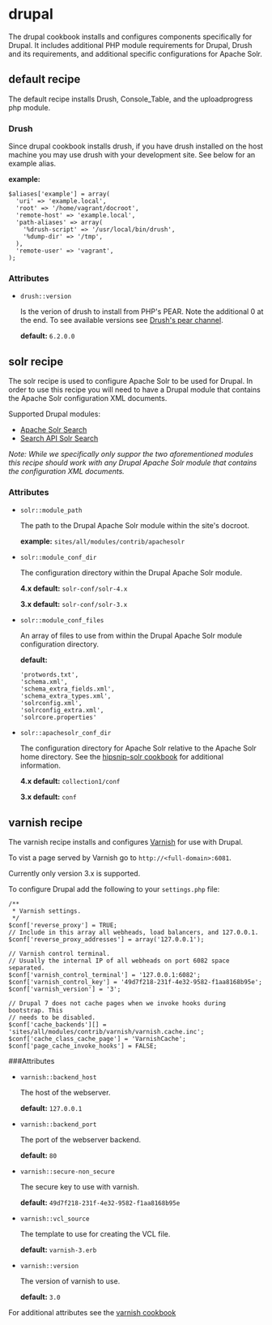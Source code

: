 drupal
======

The drupal cookbook installs and configures components specifically for Drupal.
It includes additional PHP module requirements for Drupal, Drush and its
requirements, and additional specific configurations for Apache Solr.


default recipe
--------------

The default recipe installs Drush, Console_Table, and the uploadprogress php
module.

### Drush

Since drupal cookbook installs drush, if you have drush installed on the host machine
you may use drush with your development site. See below for an example alias.

**example:**
```
$aliases['example'] = array(
  'uri' => 'example.local',
  'root' => '/home/vagrant/docroot',
  'remote-host' => 'example.local',
  'path-aliases' => array(
    '%drush-script' => '/usr/local/bin/drush',
    '%dump-dir' => '/tmp',
  ),
  'remote-user' => 'vagrant',
);
```

### Attributes

* `drush::version`

    Is the verion of drush to install from PHP's PEAR. Note the additional 0 at the
    end. To see available versions see [Drush's pear channel](http://pear.drush.org/).

    **default:** `6.2.0.0`


solr recipe
-----------

The solr recipe is used to configure Apache Solr to be used for Drupal. In order
to use this recipe you will need to have a Drupal module that contains the
Apache Solr configuration XML documents.

Supported Drupal modules:

* [Apache Solr Search](https://www.drupal.org/project/apachesolr)
* [Search API Solr Search](https://www.drupal.org/project/search_api_solr)

*Note: While we specifically only suppor the two aforementioned modules this
recipe should work with any Drupal Apache Solr module that contains the
configuration XML documents.*

### Attributes

* `solr::module_path`

    The path to the Drupal Apache Solr module within the site's docroot.

    **example:** `sites/all/modules/contrib/apachesolr`

* `solr::module_conf_dir`

    The configuration directory within the Drupal Apache Solr module.

    **4.x default:** `solr-conf/solr-4.x`

    **3.x default:** `solr-conf/solr-3.x`

* `solr::module_conf_files`

    An array of files to use from within the Drupal Apache Solr module configuration
    directory.

    **default:**
    ```
    'protwords.txt',
    'schema.xml',
    'schema_extra_fields.xml',
    'schema_extra_types.xml',
    'solrconfig.xml',
    'solrconfig_extra.xml',
    'solrcore.properties'
    ```

* `solr::apachesolr_conf_dir`

    The configuration directory for Apache Solr relative to the Apache Solr home
    directory. See the [hipsnip-solr cookbook](../../berks-cookbooks/hipsnip-solr)
    for additional information.

    **4.x default:** `collection1/conf`

    **3.x default:** `conf`


varnish recipe
--------------

The varnish recipe installs and configures [Varnish](https://www.varnish-cache.org/)
for use with Drupal.

To vist a page served by Varnish go to `http://<full-domain>:6081`.

Currently only version 3.x is supported.

To configure Drupal add the following to your `settings.php` file:

```
/**
 * Varnish settings.
 */
$conf['reverse_proxy'] = TRUE;
// Include in this array all webheads, load balancers, and 127.0.0.1.
$conf['reverse_proxy_addresses'] = array('127.0.0.1');

// Varnish control terminal.
// Usually the internal IP of all webheads on port 6082 space separated.
$conf['varnish_control_terminal'] = '127.0.0.1:6082';
$conf['varnish_control_key'] = '49d7f218-231f-4e32-9582-f1aa8168b95e';
$conf['varnish_version'] = '3';

// Drupal 7 does not cache pages when we invoke hooks during bootstrap. This
// needs to be disabled.
$conf['cache_backends'][] = 'sites/all/modules/contrib/varnish/varnish.cache.inc';
$conf['cache_class_cache_page'] = 'VarnishCache';
$conf['page_cache_invoke_hooks'] = FALSE;
```

###Attributes

* `varnish::backend_host`

  The host of the webserver.

  **default:** `127.0.0.1`

* `varnish::backend_port`

  The port of the webserver backend.

  **default:** `80`

* `varnish::secure-non_secure`

  The secure key to use with varnish.

  **default:** `49d7f218-231f-4e32-9582-f1aa8168b95e`

* `varnish::vcl_source`

  The template to use for creating the VCL file.

  **default:** `varnish-3.erb`

* `varnish::version`

  The version of varnish to use.

  **default:** `3.0`

For additional attributes see the [varnish cookbook](../berks-cookbooks/varnish)
